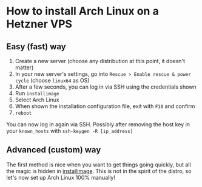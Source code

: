 # How to install Arch Linux on a Hetzner VPS
## Easy (fast) way
1. Create a new server (choose any distribution at this point, it doesn't matter)
1. In your new server's settings, go into `Rescue > Enable rescue & power cycle` (choose `linux64` as OS)
1. After a few seconds, you can log in via SSH using the credentials shown
1. Run `installimage`
1. Select Arch Linux
1. When shown the installation configuration file, exit with `F10` and confirm
1. `reboot`

You can now log in again via SSH.
Possibly after removing the host key in your `known_hosts` with `ssh-keygen -R [ip_address]`
## Advanced (custom) way
The first method is nice when you want to get things going quickly, but all the magic is hidden in [installimage](https://github.com/hetzneronline/installimage). This is not in the spirit of the distro, so let's now set up Arch Linux 100% manually!
